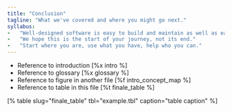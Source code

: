 ```yaml
---
title: "Conclusion"
tagline: "What we've covered and where you might go next."
syllabus:
-   "Well-designed software is easy to build and maintain as well as easy to use."
-   "We hope this is the start of your journey, not its end."
-   "Start where you are, use what you have, help who you can."
---
```


-   Reference to introduction [%x intro %]
-   Reference to glossary [%x glossary %]
-   Reference to figure in another file [%f intro_concept_map %]
-   Reference to table in this file [%t finale_table %]

[% table slug="finale_table" tbl="example.tbl" caption="table caption" %]
